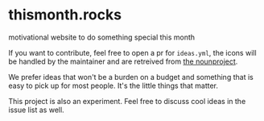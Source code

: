 # thismonth.rocks

motivational website to do something special this month

If you want to contribute, feel free to open a pr for `ideas.yml`, the icons will be handled by the maintainer and are retreived from [the nounproject](https://thenounproject.com/). 

We prefer ideas that won't be a burden on a budget and something that is easy to pick up for most people. It's the little things that matter.

This project is also an experiment. Feel free to discuss cool ideas in the issue list as well.
